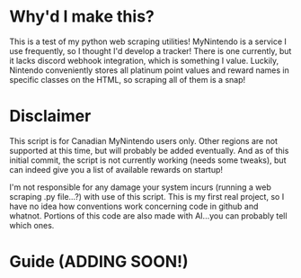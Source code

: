 # Why'd I make this?

This is a test of my python web scraping utilities! MyNintendo is a service I use frequently, so I thought I'd develop a tracker! There is one currently,
but it lacks discord webhook integration, which is something I value.
Luckily, Nintendo conveniently stores all platinum point values and reward names in specific classes on the HTML, so scraping all of them is a snap!

# Disclaimer

This script is for Canadian MyNintendo users only. Other regions are not supported at this time, but will probably be added eventually. And as of this initial commit, the script is not currently working (needs some tweaks),
but can indeed give you a list of available rewards on startup!

I'm not responsible for any damage your system incurs (running a web scraping .py file...?) with use of this script. This is my first real project, so I have no idea how conventions work concerning code in github and whatnot.
Portions of this code are also made with AI...you can probably tell which ones. 

# Guide (ADDING SOON!)
